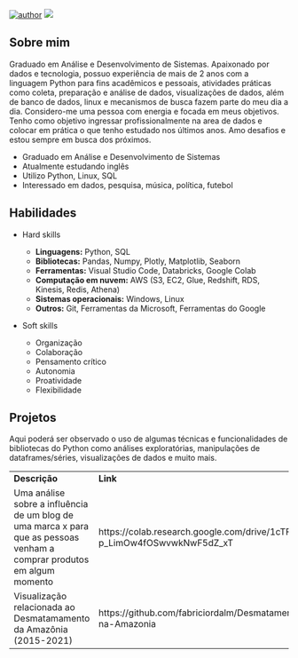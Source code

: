 [![author](https://img.shields.io/badge/author-fabriciordalm-red.svg)](https://github.com/fabriciordalm) ![](https://img.shields.io/badge/python-3.8+-blue.svg)

## Sobre mim
Graduado em Análise e Desenvolvimento de Sistemas. Apaixonado por dados e tecnologia, possuo experiência de mais de 2 anos com a linguagem Python para fins acadêmicos e pessoais, atividades práticas como coleta, preparação e análise de dados, visualizações de dados, além de banco de dados, linux e mecanismos de busca fazem parte do meu dia a dia. Considero-me uma pessoa com energia e focada em meus objetivos. Tenho como objetivo ingressar profissionalmente na area de dados e colocar em prática o que tenho estudado nos últimos anos. Amo desafios e estou sempre em busca dos próximos.

   - Graduado em Análise e Desenvolvimento de Sistemas
   - Atualmente estudando inglês
   - Utilizo Python, Linux, SQL
   - Interessado em dados, pesquisa, música, política, futebol

## Habilidades

- Hard skills
    - **Linguagens:** Python, SQL
    - **Bibliotecas:** Pandas, Numpy, Plotly, Matplotlib, Seaborn
    - **Ferramentas:** Visual Studio Code, Databricks, Google Colab
    - **Computação em nuvem:** AWS (S3, EC2, Glue, Redshift, RDS, Kinesis, Redis, Athena)
    - **Sistemas operacionais:** Windows, Linux
    - **Outros:** Git, Ferramentas da Microsoft, Ferramentas do Google
  
- Soft skills
     - Organização
     - Colaboração
     - Pensamento crítico
     - Autonomia
     - Proatividade
     - Flexibilidade

## Projetos
Aqui poderá ser observado o uso de algumas técnicas e funcionalidades de bibliotecas do Python como análises exploratórias, manipulações de dataframes/séries, visualizações de dados e muito mais.
   <br/>
   <table align="center">
    <tr><td><b>Descrição</a></td><td><b>Link</a></td></tr>
  <tr><td>Uma análise sobre a influência de um blog de uma marca x para que as pessoas venham a comprar produtos em algum momento</a></td><td>https://colab.research.google.com/drive/1cTFUItL-p_LimOw4fOSwvwkNwF5dZ_xT</a></td></tr/>
  <tr><td>Visualização relacionada ao Desmatamamento da Amazônia (2015-2021)</a></td><td>https://github.com/fabriciordalm/Desmatamento-na-Amazonia</a></td></tr/>
   </table>
   <br/> 

<!-- --- -->
